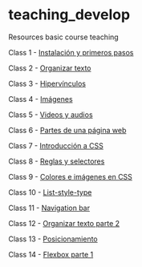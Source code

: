 # teaching_develop

Resources basic course teaching

Class 1 - [Instalación y primeros pasos](https://resisted-rainforest-8d9.notion.site/Class-1-Instalaci-n-y-primeros-pasos-82e26b90c9dc46e5b5a135a7ebad7068)

Class 2 - [Organizar texto](https://resisted-rainforest-8d9.notion.site/Class-2-Organizar-texto-25eb4be9492e4f3693c11bb03ea62e5d)

Class 3 - [Hipervínculos](https://resisted-rainforest-8d9.notion.site/Class-3-Hiperv-nculos-e4d892629ac74c2592f9049d7678f6be)

Class 4 - [Imágenes](https://resisted-rainforest-8d9.notion.site/Class-4-Im-genes-8746863fdf6f4ad8aa449db96ee4bcf1)

Class 5 - [Videos y audios](https://resisted-rainforest-8d9.notion.site/Class-5-Videos-y-audios-1e5052c0ce034005970a872a9295b344)

Class 6 - [Partes de una página web](https://resisted-rainforest-8d9.notion.site/Class-6-Partes-de-una-p-gina-web-0910d552b24c486bbee74f7a080d1e16)

Class 7 - [Introducción a CSS](https://resisted-rainforest-8d9.notion.site/Class-7-Indroducci-n-a-CSS-7e4f2c95c5dd47a1a335fa9b7d0f63f5)

Class 8 - [Reglas y selectores](https://resisted-rainforest-8d9.notion.site/Class-8-Reglas-y-selectores-975ea80e98f34c34909178303ae209f3)

Class 9 - [Colores e imágenes en CSS](https://resisted-rainforest-8d9.notion.site/Class-9-Colores-e-im-genes-53a0f06c89334a33a8408adb98e3738c)

Class 10 - [List-style-type](https://resisted-rainforest-8d9.notion.site/Class-10-List-style-type-1c6cb424586144568730f35b1f806022)

Class 11 - [Navigation bar](https://resisted-rainforest-8d9.notion.site/Class-11-Navigation-Bar-70593745460c4974b908739d53f0452b)

Class 12 - [Organizar texto parte 2](https://resisted-rainforest-8d9.notion.site/Class-12-Organizar-texto-parte-2-882f497b9d8543a4907af56fa4cd41fc)

Class 13 - [Posicionamiento](https://resisted-rainforest-8d9.notion.site/Posicionamiento-a234d0c1e0b64b859703a368ece1ba18)

Class 14 - [Flexbox parte 1](https://resisted-rainforest-8d9.notion.site/Class-14-Contenedor-flex-parte-1-3ee4060161a8447b82b87504ae25bb98)